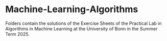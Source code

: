 # Machine-Learning-Algorithms

Folders contain the solutions of the Exercise Sheets of the Practical Lab in Algorithms in Machine Learning at the University of Bonn in the Summer Term 2025. 
